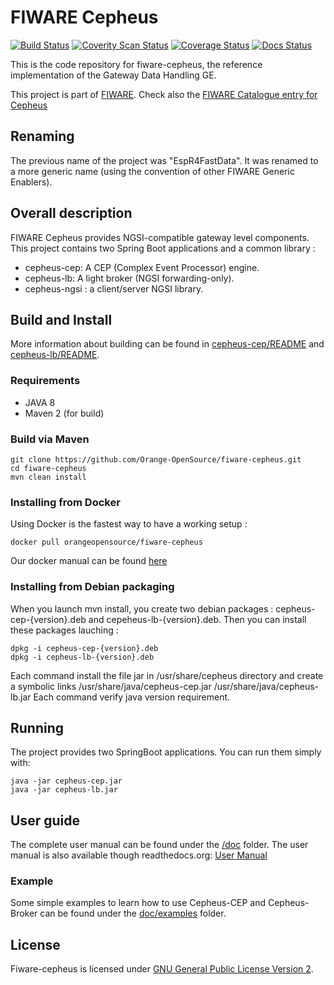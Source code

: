 # FIWARE Cepheus

[![Build Status](https://travis-ci.org/Orange-OpenSource/fiware-cepheus.svg?branch=master)](https://travis-ci.org/Orange-OpenSource/fiware-cepheus)
[![Coverity Scan Status](https://scan.coverity.com/projects/5913/badge.svg)](https://scan.coverity.com/projects/5913)
[![Coverage Status](https://coveralls.io/repos/Orange-OpenSource/fiware-cepheus/badge.svg?branch=master&service=github)](https://coveralls.io/github/Orange-OpenSource/fiware-cepheus?branch=master)
[![Docs Status](https://readthedocs.org/projects/fiware-cepheus/badge/?version=latest)](https://readthedocs.org/projects/fiware-cepheus/)

This is the code repository for fiware-cepheus, the reference implementation of the Gateway Data Handling GE.

This project is part of [FIWARE](http://www.fiware.org).
Check also the [FIWARE Catalogue entry for Cepheus](http://catalogue.fiware.org/enablers/gateway-data-handling-ge-espr4fastdata)

## Renaming

The previous name of the project was "EspR4FastData".
It was renamed to a more generic name (using the convention of other FIWARE Generic Enablers).

## Overall description

FIWARE Cepheus provides NGSI-compatible gateway level components.
This project contains two Spring Boot applications and a common library :

* cepheus-cep: A CEP (Complex Event Processor) engine.
* cepheus-lb: A light broker (NGSI forwarding-only).
* cepheus-ngsi : a client/server NGSI library.

## Build and Install

More information about building can be found in [cepheus-cep/README](cepheus-cep/README.md) and [cepheus-lb/README](cepheus-lightbroker/README.md).

### Requirements

* JAVA 8
* Maven 2 (for build)

### Build via Maven

    git clone https://github.com/Orange-OpenSource/fiware-cepheus.git
    cd fiware-cepheus
    mvn clean install

### Installing from Docker

Using Docker is the fastest way to have a working setup :

    docker pull orangeopensource/fiware-cepheus

Our docker manual can be found [here](docker/README.md)

### Installing from Debian packaging

When you launch mvn install, you create two debian packages : cepheus-cep-{version}.deb and cepeheus-lb-{version}.deb.
Then you can install these packages lauching :

    dpkg -i cepheus-cep-{version}.deb
    dpkg -i cepheus-lb-{version}.deb

Each command install the file jar in /usr/share/cepheus directory and create a symbolic links /usr/share/java/cepheus-cep.jar /usr/share/java/cepheus-lb.jar
Each command verify java version requirement.

## Running

The project provides two SpringBoot applications. You can run them simply with:

    java -jar cepheus-cep.jar
    java -jar cepheus-lb.jar

## User guide

The complete user manual can be found under the [/doc](doc) folder.
The user manual is also available though readthedocs.org: [User Manual](http://fiware-cepheus.readthedocs.org/en/latest/)

### Example

Some simple examples to learn how to use Cepheus-CEP and Cepheus-Broker can be found under the [doc/examples](doc/examples) folder.

## License

Fiware-cepheus is licensed under [GNU General Public License Version 2](LICENCE.txt).
